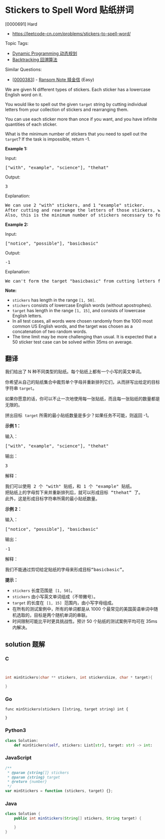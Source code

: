 # Stickers to Spell Word 贴纸拼词

[0000691] Hard

- https://leetcode-cn.com/problems/stickers-to-spell-word/

Topic Tags:

- [Dynamic Programming 动态规划](https://leetcode-cn.com/tag/dynamic-programming/)
- [Backtracking 回溯算法](https://leetcode-cn.com/tag/backtracking/)

Similar Questions:

- [[0000383](https://leetcode-cn.com/problems/ransom-note/)] - [Ransom Note 赎金信](./0000383.ransom-note.md) (Easy)

We are given N different types of stickers. Each sticker has a lowercase English word on it.

You would like to spell out the given `target` string by cutting individual letters from your collection of stickers and rearranging them.

You can use each sticker more than once if you want, and you have infinite quantities of each sticker.

What is the minimum number of stickers that you need to spell out the `target`? If the task is impossible, return -1.

**Example 1:**

Input:

<pre>["with", "example", "science"], "thehat"
</pre>

Output:

<pre>3
</pre>

Explanation:

<pre>We can use 2 "with" stickers, and 1 "example" sticker.
After cutting and rearrange the letters of those stickers, we can form the target "thehat".
Also, this is the minimum number of stickers necessary to form the target string.
</pre>

**Example 2:**

Input:

<pre>["notice", "possible"], "basicbasic"
</pre>

Output:

<pre>-1
</pre>

Explanation:

<pre>We can't form the target "basicbasic" from cutting letters from the given stickers.
</pre>

**Note:**

- `stickers` has length in the range `[1, 50]`.
- `stickers` consists of lowercase English words (without apostrophes).
- `target` has length in the range `[1, 15]`, and consists of lowercase English letters.
- In all test cases, all words were chosen randomly from the 1000 most common US English words, and the target was chosen as a concatenation of two random words.
- The time limit may be more challenging than usual. It is expected that a 50 sticker test case can be solved within 35ms on average.

## 翻译

我们给出了 N 种不同类型的贴纸。每个贴纸上都有一个小写的英文单词。

你希望从自己的贴纸集合中裁剪单个字母并重新排列它们，从而拼写出给定的目标字符串 `target`。

如果你愿意的话，你可以不止一次地使用每一张贴纸，而且每一张贴纸的数量都是无限的。

拼出目标  `target` 所需的最小贴纸数量是多少？如果任务不可能，则返回 -1。

**示例 1：**

输入：

<pre>["with", "example", "science"], "thehat"
</pre>

输出：

<pre>3
</pre>

解释：

<pre>我们可以使用 2 个 "with" 贴纸，和 1 个 "example" 贴纸。
把贴纸上的字母剪下来并重新排列后，就可以形成目标 “thehat“ 了。
此外，这是形成目标字符串所需的最小贴纸数量。
</pre>

**示例 2：**

输入：

<pre>["notice", "possible"], "basicbasic"
</pre>

输出：

<pre>-1
</pre>

解释：

<pre>我们不能通过剪切给定贴纸的字母来形成目标“basicbasic”。
</pre>

**提示：**

- `stickers` 长度范围是  `[1, 50]`。
- `stickers` 由小写英文单词组成（不带撇号）。
- `target` 的长度在  `[1, 15]`  范围内，由小写字母组成。
- 在所有的测试案例中，所有的单词都是从 1000 个最常见的美国英语单词中随机选取的，目标是两个随机单词的串联。
- 时间限制可能比平时更具挑战性。预计 50 个贴纸的测试案例平均可在 35ms 内解决。

## solution 题解

### C

```c


int minStickers(char ** stickers, int stickersSize, char * target){

}


```

### Go

```golang
func minStickers(stickers []string, target string) int {

}
```

### Python3

```python
class Solution:
    def minStickers(self, stickers: List[str], target: str) -> int:

```

### JavaScript

```javascript
/**
 * @param {string[]} stickers
 * @param {string} target
 * @return {number}
 */
var minStickers = function (stickers, target) {};
```

### Java

```java
class Solution {
    public int minStickers(String[] stickers, String target) {

    }
}
```
